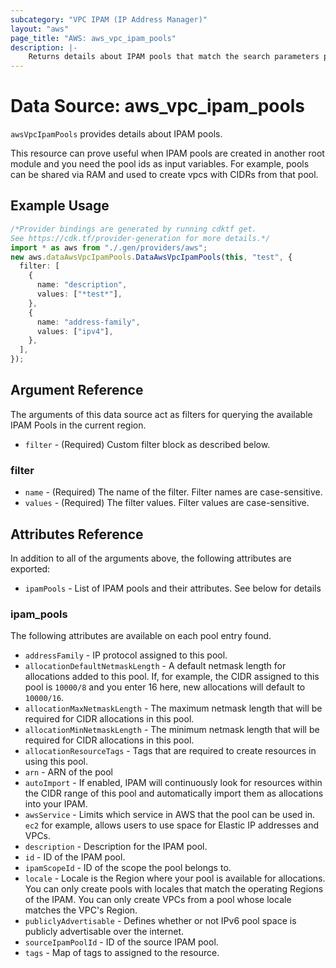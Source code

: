 ```yaml
---
subcategory: "VPC IPAM (IP Address Manager)"
layout: "aws"
page_title: "AWS: aws_vpc_ipam_pools"
description: |-
    Returns details about IPAM pools that match the search parameters provided.
---
```


# Data Source: aws\_vpc\_ipam\_pools

`awsVpcIpamPools` provides details about IPAM pools.

This resource can prove useful when IPAM pools are created in another root
module and you need the pool ids as input variables. For example, pools
can be shared via RAM and used to create vpcs with CIDRs from that pool.

## Example Usage

```typescript
/*Provider bindings are generated by running cdktf get.
See https://cdk.tf/provider-generation for more details.*/
import * as aws from "./.gen/providers/aws";
new aws.dataAwsVpcIpamPools.DataAwsVpcIpamPools(this, "test", {
  filter: [
    {
      name: "description",
      values: ["*test*"],
    },
    {
      name: "address-family",
      values: ["ipv4"],
    },
  ],
});

```

## Argument Reference

The arguments of this data source act as filters for querying the available
IPAM Pools in the current region.

* `filter` - (Required) Custom filter block as described below.

### filter

* `name` - (Required) The name of the filter. Filter names are case-sensitive.
* `values` - (Required) The filter values. Filter values are case-sensitive.

## Attributes Reference

In addition to all of the arguments above, the following attributes are exported:

* `ipamPools` - List of IPAM pools and their attributes. See below for details

### ipam\_pools

The following attributes are available on each pool entry found.

* `addressFamily` - IP protocol assigned to this pool.
* `allocationDefaultNetmaskLength` - A default netmask length for allocations added to this pool. If, for example, the CIDR assigned to this pool is `10000/8` and you enter 16 here, new allocations will default to `10000/16`.
* `allocationMaxNetmaskLength` - The maximum netmask length that will be required for CIDR allocations in this pool.
* `allocationMinNetmaskLength` - The minimum netmask length that will be required for CIDR allocations in this pool.
* `allocationResourceTags` - Tags that are required to create resources in using this pool.
* `arn` - ARN of the pool
* `autoImport` - If enabled, IPAM will continuously look for resources within the CIDR range of this pool and automatically import them as allocations into your IPAM.
* `awsService` - Limits which service in AWS that the pool can be used in. `ec2` for example, allows users to use space for Elastic IP addresses and VPCs.
* `description` - Description for the IPAM pool.
* `id` - ID of the IPAM pool.
* `ipamScopeId` - ID of the scope the pool belongs to.
* `locale` - Locale is the Region where your pool is available for allocations. You can only create pools with locales that match the operating Regions of the IPAM. You can only create VPCs from a pool whose locale matches the VPC's Region.
* `publiclyAdvertisable` - Defines whether or not IPv6 pool space is publicly advertisable over the internet.
* `sourceIpamPoolId` - ID of the source IPAM pool.
* `tags` - Map of tags to assigned to the resource.
